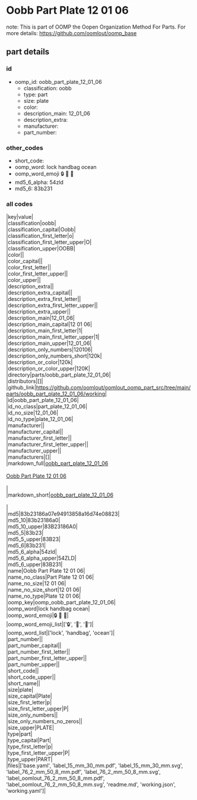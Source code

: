 # Oobb Part Plate 12 01 06  

note: This is part of OOMP the Oopen Organization Method For Parts. For more details: https://github.com/oomlout/oomp_base

##  part details





### id
* oomp_id: oobb_part_plate_12_01_06
  * classification: oobb
  * type: part
  * size: plate
  * color: 
  * description_main: 12_01_06
  * description_extra: 
  * manufacturer: 
  * part_number: 

### other_codes
* short_code: 
* oomp_word: lock handbag ocean
* oomp_word_emoji :lock: :handbag: :ocean:
* md5_6_alpha: 54zld
* md5_6: 83b231

### all codes 
|key|value|  
|classification|oobb|  
|classification_capital|Oobb|  
|classification_first_letter|o|  
|classification_first_letter_upper|O|  
|classification_upper|OOBB|  
|color||  
|color_capital||  
|color_first_letter||  
|color_first_letter_upper||  
|color_upper||  
|description_extra||  
|description_extra_capital||  
|description_extra_first_letter||  
|description_extra_first_letter_upper||  
|description_extra_upper||  
|description_main|12_01_06|  
|description_main_capital|12 01 06|  
|description_main_first_letter|1|  
|description_main_first_letter_upper|1|  
|description_main_upper|12_01_06|  
|description_only_numbers|120106|  
|description_only_numbers_short|120k|  
|description_or_color|120k|  
|description_or_color_upper|120K|  
|directory|parts/oobb_part_plate_12_01_06|  
|distributors|[]|  
|github_link|https://github.com/oomlout/oomlout_oomp_part_src/tree/main/parts/oobb_part_plate_12_01_06/working|  
|id|oobb_part_plate_12_01_06|  
|id_no_class|part_plate_12_01_06|  
|id_no_size|12_01_06|  
|id_no_type|plate_12_01_06|  
|manufacturer||  
|manufacturer_capital||  
|manufacturer_first_letter||  
|manufacturer_first_letter_upper||  
|manufacturer_upper||  
|manufacturers|[]|  
|markdown_full|[oobb_part_plate_12_01_06](https://github.com/oomlout/oomlout_oomp_part_src/tree/main/parts/oobb_part_plate_12_01_06/working)<br>[](https://github.com/oomlout/oomlout_oomp_part_src/tree/main/parts/oobb_part_plate_12_01_06/working)<br>[Oobb Part Plate 12 01 06](https://github.com/oomlout/oomlout_oomp_part_src/tree/main/parts/oobb_part_plate_12_01_06/working)<br><br>|  
|markdown_short|[oobb_part_plate_12_01_06](https://github.com/oomlout/oomlout_oomp_part_src/tree/main/parts/oobb_part_plate_12_01_06/working)<br><br>|  
|md5|83b23186a07e94913858a16d74e08823|  
|md5_10|83b23186a0|  
|md5_10_upper|83B23186A0|  
|md5_5|83b23|  
|md5_5_upper|83B23|  
|md5_6|83b231|  
|md5_6_alpha|54zld|  
|md5_6_alpha_upper|54ZLD|  
|md5_6_upper|83B231|  
|name|Oobb Part Plate 12 01 06|  
|name_no_class|Part Plate 12 01 06|  
|name_no_size|12 01 06|  
|name_no_size_short|12 01 06|  
|name_no_type|Plate 12 01 06|  
|oomp_key|oomp_oobb_part_plate_12_01_06|  
|oomp_word|lock handbag ocean|  
|oomp_word_emoji|:lock: :handbag: :ocean:|  
|oomp_word_emoji_list|[':lock:', ':handbag:', ':ocean:']|  
|oomp_word_list|['lock', 'handbag', 'ocean']|  
|part_number||  
|part_number_capital||  
|part_number_first_letter||  
|part_number_first_letter_upper||  
|part_number_upper||  
|short_code||  
|short_code_upper||  
|short_name||  
|size|plate|  
|size_capital|Plate|  
|size_first_letter|p|  
|size_first_letter_upper|P|  
|size_only_numbers||  
|size_only_numbers_no_zeros||  
|size_upper|PLATE|  
|type|part|  
|type_capital|Part|  
|type_first_letter|p|  
|type_first_letter_upper|P|  
|type_upper|PART|  
|files|['base.yaml', 'label_15_mm_30_mm.pdf', 'label_15_mm_30_mm.svg', 'label_76_2_mm_50_8_mm.pdf', 'label_76_2_mm_50_8_mm.svg', 'label_oomlout_76_2_mm_50_8_mm.pdf', 'label_oomlout_76_2_mm_50_8_mm.svg', 'readme.md', 'working.json', 'working.yaml']|  
